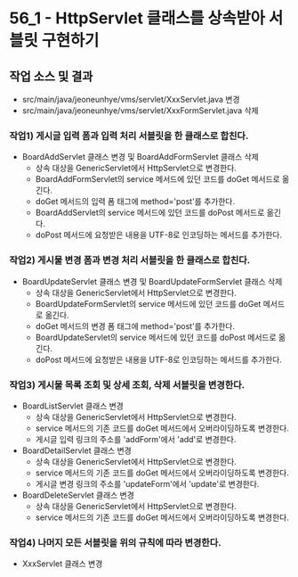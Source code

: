 # 56_1 - HttpServlet 클래스를 상속받아 서블릿 구현하기

## 작업 소스 및 결과

- src/main/java/jeoneunhye/vms/servlet/XxxServlet.java 변경
- src/main/java/jeoneunhye/vms/servlet/XxxFormServlet.java 삭제

### 작업1) 게시글 입력 폼과 입력 처리 서블릿을 한 클래스로 합친다.

- BoardAddServlet 클래스 변경 및 BoardAddFormServlet 클래스 삭제
    - 상속 대상을 GenericServlet에서 HttpServlet으로 변경한다.
    - BoardAddFormServlet의 service 메서드에 있던 코드를 doGet 메서드로 옮긴다.
    - doGet 메서드의 입력 폼 태그에 method='post'를 추가한다.
    - BoardAddServlet의 service 메서드에 있던 코드를 doPost 메서드로 옮긴다.
    - doPost 메서드에 요청받은 내용을 UTF-8로 인코딩하는 메서드를 추가한다.

### 작업2) 게시물 변경 폼과 변경 처리 서블릿을 한 클래스로 합친다.

- BoardUpdateServlet 클래스 변경 및 BoardUpdateFormServlet 클래스 삭제
    - 상속 대상을 GenericServlet에서 HttpServlet으로 변경한다.
    - BoardUpdateFormServlet의 service 메서드에 있던 코드를 doGet 메서드로 옮긴다.
    - doGet 메서드의 변경 폼 태그에 method='post'를 추가한다.
    - BoardUpdateServlet의 service 메서드에 있던 코드를 doPost 메서드로 옮긴다.
    - doPost 메서드에 요청받은 내용을 UTF-8로 인코딩하는 메서드를 추가한다.

### 작업3) 게시물 목록 조회 및 상세 조회, 삭제 서블릿을 변경한다.

- BoardListServlet 클래스 변경
    - 상속 대상을 GenericServlet에서 HttpServlet으로 변경한다.
    - service 메서드의 기존 코드를 doGet 메서드에서 오버라이딩하도록 변경한다.
    - 게시글 입력 링크의 주소를 'addForm'에서 'add'로 변경한다.
- BoardDetailServlet 클래스 변경
    - 상속 대상을 GenericServlet에서 HttpServlet으로 변경한다.
    - service 메서드의 기존 코드를 doGet 메서드에서 오버라이딩하도록 변경한다.
    - 게시글 변경 링크의 주소를 'updateForm'에서 'update'로 변경한다.
- BoardDeleteServlet 클래스 변경
    - 상속 대상을 GenericServlet에서 HttpServlet으로 변경한다.
    - service 메서드의 기존 코드를 doGet 메서드에서 오버라이딩하도록 변경한다.

### 작업4) 나머지 모든 서블릿을 위의 규칙에 따라 변경한다.

- XxxServlet 클래스 변경